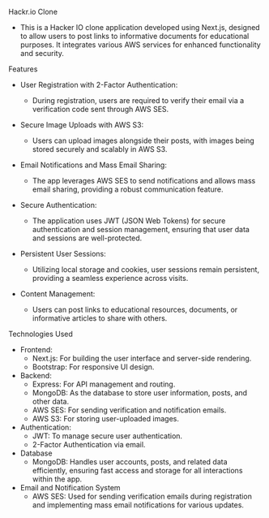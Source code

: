 Hackr.io Clone
- This is a Hacker IO clone application developed using Next.js, designed to allow users to post links to informative documents for educational purposes. It integrates various AWS services for enhanced functionality and security.

Features
- User Registration with 2-Factor Authentication:
  - During registration, users are required to verify their email via a verification code sent through AWS SES.

- Secure Image Uploads with AWS S3:
  - Users can upload images alongside their posts, with images being stored securely and scalably in AWS S3.

- Email Notifications and Mass Email Sharing:
  - The app leverages AWS SES to send notifications and allows mass email sharing, providing a robust communication feature.

- Secure Authentication:
  - The application uses JWT (JSON Web Tokens) for secure authentication and session management, ensuring that user data and sessions are well-protected.

- Persistent User Sessions:
  - Utilizing local storage and cookies, user sessions remain persistent, providing a seamless experience across visits.

- Content Management:
  - Users can post links to educational resources, documents, or informative articles to share with others.

Technologies Used
- Frontend:
  - Next.js: For building the user interface and server-side rendering.
  - Bootstrap: For responsive UI design.
- Backend:
  - Express: For API management and routing.
  - MongoDB: As the database to store user information, posts, and other data.
  - AWS SES: For sending verification and notification emails.
  - AWS S3: For storing user-uploaded images.
- Authentication:
  - JWT: To manage secure user authentication.
  - 2-Factor Authentication via email.
- Database
  - MongoDB: Handles user accounts, posts, and related data efficiently, ensuring fast access and storage for all interactions within the app.
- Email and Notification System
  - AWS SES: Used for sending verification emails during registration and implementing mass email notifications for various updates.
